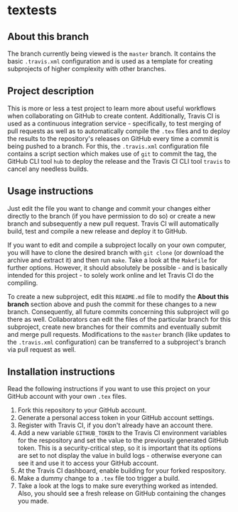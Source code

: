 # textests

## About this branch

The branch currently being viewed is the `master` branch. It contains the basic `.travis.xml` configuration and is used as a template for creating subprojects of higher complexity with other branches.

## Project description

This is more or less a test project to learn more about useful workflows when collaborating on GitHub to create content. Additionally, Travis CI is used as a continuous integration service - specifically, to test merging of pull requests as well as to automatically compile the `.tex` files and to deploy the results to the repository's releases on GitHub every time a commit is being pushed to a branch. For this, the `.travis.xml` configuration file contains a script section which makes use of `git` to commit the tag, the GitHub CLI tool `hub` to deploy the release and the Travis CI CLI tool `travis` to cancel any needless builds.

## Usage instructions

Just edit the file you want to change and commit your changes either directly to the branch (if you have permission to do so) or create a new branch and subsequently a new pull request. Travis CI will automatically build, test and compile a new release and deploy it to GitHub.

If you want to edit and compile a subproject locally on your own computer, you will have to clone the desired branch with `git clone` (or download the archive and extract it) and then run `make`. Take a look at the `Makefile` for further options. However, it should absolutely be possible - and is basically intended for this project - to solely work online and let Travis CI do the compiling.

To create a new subproject, edit this `README.md` file to modify the **About this branch** section above and push the commit for these changes to a new branch. Consequently, all future commits concerning this subproject will go there as well. Collaborators can edit the files of the particular branch for this subproject, create new branches for their commits and eventually submit and merge pull requests. Modifications to the `master` branch (like updates to the `.travis.xml` configuration) can be transferred to a subproject's branch via pull request as well.

## Installation instructions

Read the following instructions if you want to use this project on your GitHub account with your own `.tex` files.

1. Fork this repository to your GitHub account.
2. Generate a personal access token in your GitHub account settings.
3. Register with Travis CI, if you don't already have an account there.
4. Add a new variable `GITHUB_TOKEN` to the Travis CI environment variables for the respository and set the value to the previously generated GitHub token. This is a security-critical step, so it is important that its options are set to not display the value in build logs - otherwise everyone can see it and use it to access your GitHub account.
5. At the Travis CI dashboard, enable building for your forked respository.
6. Make a dummy change to a `.tex` file too trigger a build.
7. Take a look at the logs to make sure everything worked as intended. Also, you should see a fresh release on GitHub containing the changes you made.

